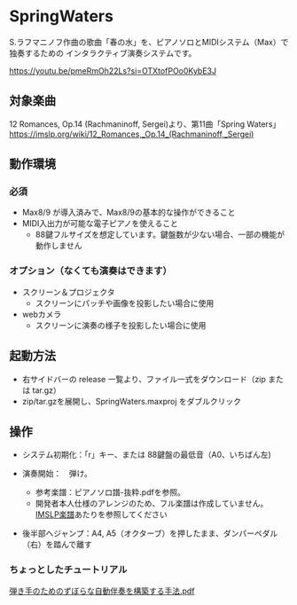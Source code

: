 # SpringWaters
S.ラフマニノフ作曲の歌曲「春の水」を、ピアノソロとMIDIシステム（Max）で独奏するための
インタラクティブ演奏システムです。

https://youtu.be/pmeRmOh22Ls?si=OTXtofPOo0KybE3J

## 対象楽曲
12 Romances, Op.14 (Rachmaninoff, Sergei)より、第11曲「Spring Waters」
https://imslp.org/wiki/12_Romances,_Op.14_(Rachmaninoff,_Sergei)

## 動作環境
### 必須
- Max8/9 が導入済みで、Max8/9の基本的な操作ができること
- MIDI入出力が可能な電子ピアノを使えること
  - 88鍵フルサイズを想定しています。鍵盤数が少ない場合、一部の機能が動作しません
### オプション（なくても演奏はできます）
- スクリーン＆プロジェクタ
  - スクリーンにパッチや画像を投影したい場合に使用
- webカメラ
  - スクリーンに演奏の様子を投影したい場合に使用

## 起動方法
- 右サイドバーの release 一覧より、ファイル一式をダウンロード（zip または tar.gz）
- zip/tar.gzを展開し、SpringWaters.maxproj をダブルクリック

## 操作
- システム初期化：「r」キー、または 88鍵盤の最低音（A0、いちばん左)
- 演奏開始：　弾け。
  - 参考楽譜：ピアノソロ譜-抜粋.pdfを参照。
  - 開発者本人仕様のアレンジのため、フル楽譜は作成していません。[IMSLP楽譜](https://imslp.org/wiki/12_Romances,_Op.14_(Rachmaninoff,_Sergei))あたりを参照してください
  
- 後半部へジャンプ：A4, A5（オクターブ）を押したまま、ダンパーペダル（右）を踏んで離す
  
### ちょっとしたチュートリアル
[弾き手のためのずぼらな自動伴奏を構築する手法.pdf](弾き手のためのずぼらな自動伴奏を構築する手法.pdf) 
